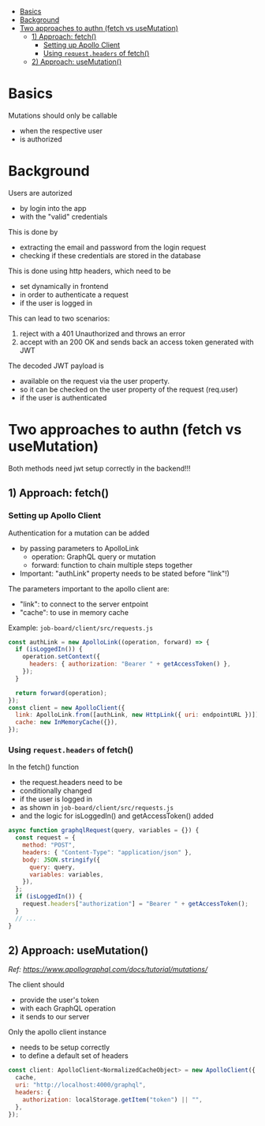 - [Basics](#basics)
- [Background](#background)
- [Two approaches to authn (fetch vs useMutation)](#two-approaches-to-authn-fetch-vs-usemutation)
  - [1) Approach: fetch()](#1-approach-fetch)
    - [Setting up Apollo Client](#setting-up-apollo-client)
    - [Using `request.headers` of fetch()](#using-requestheaders-of-fetch)
  - [2) Approach: useMutation()](#2-approach-usemutation)

# Basics

Mutations should only be callable

- when the respective user
- is authorized

# Background

Users are autorized

- by login into the app
- with the "valid" credentials

This is done by

- extracting the email and password from the login request
- checking if these credentials are stored in the database

This is done using http headers, which need to be

- set dynamically in frontend
- in order to authenticate a request
- if the user is logged in

This can lead to two scenarios:

1. reject with a 401 Unauthorized and throws an error
2. accept with an 200 OK and sends back an access token generated with JWT

The decoded JWT payload is

- available on the request via the user property.
- so it can be checked on the user property of the request (req.user)
- if the user is authenticated

# Two approaches to authn (fetch vs useMutation)

Both methods need jwt setup correctly in the backend!!!

## 1) Approach: fetch()

### Setting up Apollo Client

Authentication for a mutation can be added

- by passing parameters to ApolloLink
  - operation: GraphQL query or mutation
  - forward: function to chain multiple steps together
- Important: "authLink" property needs to be stated before "link"!)

The parameters important to the apollo client are:

- "link": to connect to the server entpoint
- "cache": to use in memory cache

Example: `job-board/client/src/requests.js`

```javascript
const authLink = new ApolloLink((operation, forward) => {
  if (isLoggedIn()) {
    operation.setContext({
      headers: { authorization: "Bearer " + getAccessToken() },
    });
  }

  return forward(operation);
});
const client = new ApolloClient({
  link: ApolloLink.from([authLink, new HttpLink({ uri: endpointURL })]),
  cache: new InMemoryCache({}),
});
```

### Using `request.headers` of fetch()

In the fetch() function

- the request.headers need to be
- conditionally changed
- if the user is logged in
- as shown in `job-board/client/src/requests.js`
- and the logic for isLoggedIn() and getAccessToken() added

```javascript
async function graphqlRequest(query, variables = {}) {
  const request = {
    method: "POST",
    headers: { "Content-Type": "application/json" },
    body: JSON.stringify({
      query: query,
      variables: variables,
    }),
  };
  if (isLoggedIn()) {
    request.headers["authorization"] = "Bearer " + getAccessToken();
  }
  // ...
}
```

## 2) Approach: useMutation()

_Ref: https://www.apollographql.com/docs/tutorial/mutations/_

The client should

- provide the user's token
- with each GraphQL operation
- it sends to our server

Only the apollo client instance

- needs to be setup correctly
- to define a default set of headers

```javascript
const client: ApolloClient<NormalizedCacheObject> = new ApolloClient({
  cache,
  uri: "http://localhost:4000/graphql",
  headers: {
    authorization: localStorage.getItem("token") || "",
  },
});
```

